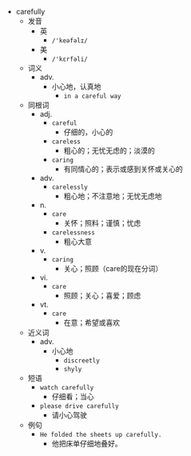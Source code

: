 - carefully
  - 发音
    - 英
      - `/'keəfəlɪ/`
    - 美
      - `/'kɛrfəli/`
  - 词义
    - adv.
      - 小心地，认真地
        - `in a careful way`
  - 同根词
    - adj.
      - `careful`
        - 仔细的，小心的
      - `careless`
        - 粗心的；无忧无虑的；淡漠的
      - `caring`
        - 有同情心的；表示或感到关怀或关心的
    - adv.
      - `carelessly`
        - 粗心地；不注意地；无忧无虑地
    - n.
      - `care`
        - 关怀；照料；谨慎；忧虑
      - `carelessness`
        - 粗心大意
    - v.
      - `caring`
        - 关心；照顾（care的现在分词）
    - vi.
      - `care`
        - 照顾；关心；喜爱；顾虑
    - vt.
      - `care`
        - 在意；希望或喜欢
  - 近义词
    - adv.
      - 小心地
        - `discreetly`
        - `shyly`
  - 短语
    - `watch carefully`
      - 仔细看；当心 
    - `please drive carefully`
      - 请小心驾驶 
  - 例句
    - `He folded the sheets up carefully.`
      - 他把床单仔细地叠好。

